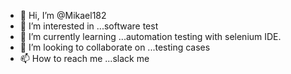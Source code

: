 - 👋 Hi, I’m @Mikael182
- 👀 I’m interested in ...software test
- 🌱 I’m currently learning ...automation testing with selenium IDE. 
- 💞️ I’m looking to collaborate on ...testing cases
- 📫 How to reach me ...slack me 

<!---
Mikael182/Mikael182 is a ✨ special ✨ repository because its `README.md` (this file) appears on your GitHub profile.
You can click the Preview link to take a look at your changes.
--->
